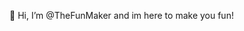 👋 Hi, I’m @TheFunMaker and im here to make you fun!


<!---
TheFunMaker/TheFunMaker is a ✨ special ✨ repository because its `README.md` (this file) appears on your GitHub profile.
You can click the Preview link to take a look at your changes.
--->

